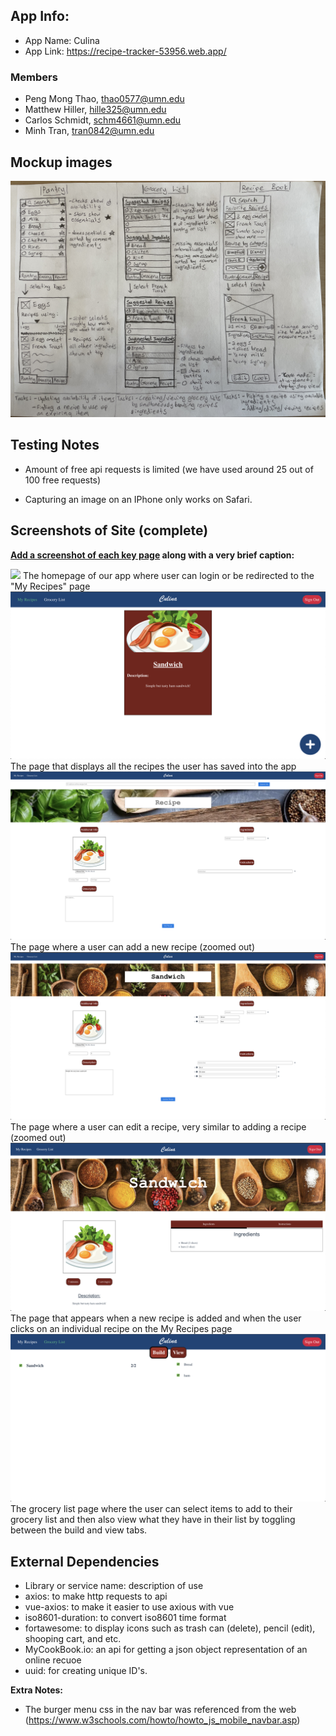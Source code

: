 ## App Info:

* App Name: Culina
* App Link: <https://recipe-tracker-53956.web.app/>

### Members

* Peng Mong Thao, thao0577@umn.edu
* Matthew Hiller, hille325@umn.edu
* Carlos Schmidt, schm4661@umn.edu
* Minh Tran, tran0842@umn.edu

## Mockup images

![](mockups/3tabInterface.jpg)


## Testing Notes

* Amount of free api requests is limited (we have used around 25 out of 100 free requests)

* Capturing an image on an IPhone only works on Safari.


## Screenshots of Site (complete)

**[Add a screenshot of each key page](https://stackoverflow.com/questions/10189356/how-to-add-screenshot-to-readmes-in-github-repository)
along with a very brief caption:**

![](mockups/homepage.jpg)
The homepage of our app where user can login or be redirected to the "My Recipes" page
![](mockups/myRecipes.jpg)
The page that displays all the recipes the user has saved into the app 
![](mockups/addRecipe.jpg)
The page where a user can add a new recipe (zoomed out)
![](mockups/editRecipe.jpg)
The page where a user can edit a recipe, very similar to adding a recipe (zoomed out)
![](mockups/viewRecipe.jpg)
The page that appears when a new recipe is added and when the user clicks on an individual recipe on the My Recipes page
![](mockups/groceryList.jpg)
The grocery list page where the user can select items to add to their grocery list and then also view what they have in their list by toggling between the build and view tabs. 

## External Dependencies

* Library or service name: description of use
* axios: to make http requests to api
* vue-axios: to make it easier to use axious with vue
* iso8601-duration: to convert iso8601 time format
* fortawesome: to display icons such as trash can (delete), pencil (edit), shooping cart, and etc.
* MyCookBook.io: an api for getting a json object representation of an online recuoe
* uuid: for creating unique ID's. 

**Extra Notes:**

- The burger menu css in the nav bar was referenced from the web (https://www.w3schools.com/howto/howto_js_mobile_navbar.asp)

